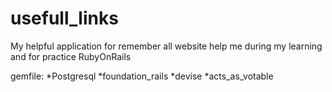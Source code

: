 # usefull_links
My helpful application for remember all website help me during my learning and for practice RubyOnRails

gemfile: 
*Postgresql
*foundation_rails
*devise
*acts_as_votable 
